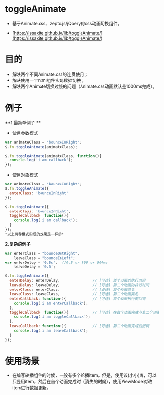 # toggleAnimate
- 基于Animate.css、zepto.js/jQoery的css动画切换组件。

- [https://issaxite.github.io/lib/toggleAnimate/](https://issaxite.github.io/lib/toggleAnimate/)

# 目的
- 解决两个不同Animate.css的连贯使用；
- 解决使用一个html组件实现数据切换；
- 解决两个Animate切换过慢的问题（Animate.css动画默认是1000ms完成）。

# 例子
**1.最简单例子  **
  
- 使用参数模式
```js
var animateClass = "bounceInRight";
$.fn.toggleAnimate(animateClass);

$.fn.toggleAnimate(animateClass, function(){
  console.log('i am callback');
});
```
- 使用对象模式
```js
var animateClass = "bounceInRight";
$.fn.toggleAnimate({
  enterClass: 'bounceInRight'
});

$.fn.toggleAnimate({
  enterClass: 'bounceInRight',
  toggleCallback: function(){
    console.log('i am callback');
  }
});
*以上两种模式实现的效果是一样的*
```
**2.复杂的例子**
```js
var enterClass = "bounceOutRight",
    leaveClass = "bounceInLeft";
var enterDeley = '0.5s',  //0.5 or 500 or 500ms
    leaveDelay = '0.5';

$.fn.toggleAnimate({
  enterDelay: enterDelay,               // [可选] 首个动画的执行时间
  leaveDelay: leaveDelay,               // [可选] 第二个动画的执行时间
  enterClass: enterClass,               // [必选] 首个动画类名
  leaveClass: leaveClass,               // [可选] 第二个动画类名
  enterCallback: function(){            // [可选] 首个动画执行前回调
    console.log('i am enterCallback');
  },
  toggleCallback: function(){           // [可选] 在首个动画完成与第二个动画开始前之间回调
    console.log('i am toggleCallback');
  },
  leaveCallback: function(){            // [可选] 第二个动画完成后回调
    console.log('i am leaveCallback');
  }
});
```

# 使用场景
- 在编写轮播组件的时候，一般有多个轮播item。但是，使用该(小小)库，可以只是用item，然后在首个动画完成时（消失的时候），使用ViewModel对改item进行数据更新。


